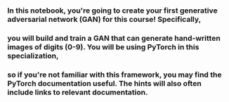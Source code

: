 
###  In this notebook, you're going to create your first generative adversarial network (GAN) for this course! Specifically, 

### you will build and train a GAN that can generate hand-written images of digits (0-9). You will be using PyTorch in this specialization,

### so if you're not familiar with this framework, you may find the PyTorch documentation useful. The hints will also often include links to relevant documentation.
